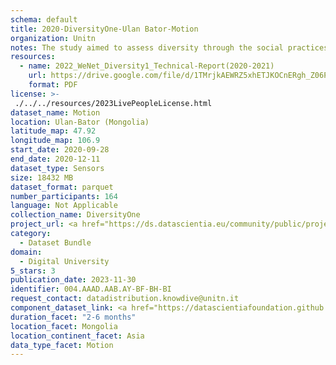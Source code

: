 ```yaml
---
schema: default
title: 2020-DiversityOne-Ulan Bator-Motion
organization: Unitn
notes: The study aimed to assess diversity through the social practices and daily behaviors of university students from eight different countries. The research was carried out in two phases. Initially, a large sample of students from Denmark, Italy, Mongolia, Paraguay, the United Kingdom, China, Mexico, and India, completed a survey on their social practices, as well as their socio-demographic, cultural, and psychological elements. In the second phase, a sub-sample of the respondents engaged in a four-week data collection by using an innovative smartphone application called iLog. This app collected data from thirty-four smartphone sensors around the clock, allowing for an in-depth investigation into the diversity and daily routines of university students across countries, both synchronically and diachronically.
resources:
  - name: 2022_WeNet_Diversity1_Technical-Report(2020-2021)
    url: https://drive.google.com/file/d/1TMrjkAEWRZ5xhETJKOCnERgh_Z06PO2E/view?usp=drive_link
    format: PDF
license: >-
 ./../../resources/2023LivePeopleLicense.html
dataset_name: Motion
location: Ulan-Bator (Mongolia)
latitude_map: 47.92
longitude_map: 106.9
start_date: 2020-09-28
end_date: 2020-12-11
dataset_type: Sensors
size: 18432 MB
dataset_format: parquet
number_participants: 164
language: Not Applicable
collection_name: DiversityOne
project_url: <a href="https://ds.datascientia.eu/community/public/projects/f6bfbca4-fbe7-488f-bcf1-a66ac1f5a93a">https://ds.datascientia.eu/community/public/projects/f6bfbca4-fbe7-488f-bcf1-a66ac1f5a93a</a>
category: 
  - Dataset Bundle
domain: 
  - Digital University
5_stars: 3
publication_date: 2023-11-30
identifier: 004.AAAD.AAB.AY-BF-BH-BI
request_contact: datadistribution.knowdive@unitn.it
component_dataset_link: <a href="https://datascientiafoundation.github.io/LivePeople/datasets/2020-DV1-Ulan%20Bator-Accelerometer%20Event/">2020-DV1-Ulan Bator-Accelerometer Event</a>, <a href="https://datascientiafoundation.github.io/LivePeople/datasets/2020-DV1-Ulan%20Bator-Activities%20Per%20Time/">2020-DV1-Ulan Bator-Activities Per Time</a>, <a href="https://datascientiafoundation.github.io/LivePeople/datasets/2020-DV1-Ulan%20Bator-Gyroscope%20Event/">2020-DV1-Ulan Bator-Gyroscope Event</a>, <a href="https://datascientiafoundation.github.io/LivePeople/datasets/2020-DV1-Ulan%20Bator-Step%20Counter%20Event/">2020-DV1-Ulan Bator-Step Counter Event</a>, <a href="https://datascientiafoundation.github.io/LivePeople/datasets/2020-DV1-Ulan%20Bator-Step%20Detector%20Event/">2020-DV1-Ulan Bator-Step Detector Event</a>
duration_facet: "2-6 months"
location_facet: Mongolia
location_continent_facet: Asia
data_type_facet: Motion
---
```

